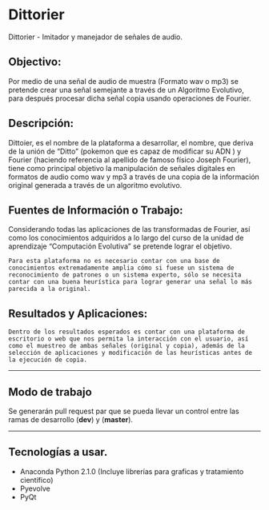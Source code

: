 # Dittorier
Dittorier -  Imitador y manejador de señales de audio.

## Objectivo:

Por medio de una señal de audio de muestra (Formato wav o mp3) se pretende crear una señal semejante a través de un Algoritmo Evolutivo, para después procesar dicha señal copia usando operaciones de Fourier.

## Descripción:

Dittoier, es el nombre de la plataforma a desarrollar, el nombre, que deriva de la unión de “Ditto” (pokemon que es capaz de modificar su ADN ) y Fourier (haciendo referencia al apellido de famoso físico Joseph Fourier), tiene como principal objetivo la manipulación de señales digitales en formatos de audio como wav y mp3 a través de una copia de la información original generada a través de un algoritmo evolutivo.

## Fuentes de Información o Trabajo:

Considerando todas las aplicaciones de las transformadas de Fourier, así como los conocimientos adquiridos a lo largo del curso de la unidad de aprendizaje “Computación Evolutiva” se pretende lograr el objetivo.
    
    Para esta plataforma no es necesario contar con una base de conocimientos extremadamente amplia cómo si fuese un sistema de reconocimiento de patrones o un sistema experto, sólo se necesita contar con una buena heurística para lograr generar una señal lo más parecida a la original.
    
## Resultados y Aplicaciones:
    
    Dentro de los resultados esperados es contar con una plataforma de escritorio o web que nos permita la interacción con el usuario, así como el muestreo de ambas señales (original y copia), además de la selección de aplicaciones y modificación de las heurísticas antes de la ejecución de copia.

---
## Modo de trabajo

Se generarán pull request par que se pueda llevar un control entre las ramas de desarrollo (**dev**) y (**master**).

---
## Tecnologías a usar.

* Anaconda Python 2.1.0 (Incluye librerías para graficas y tratamiento científico)
* Pyevolve
* PyQt
